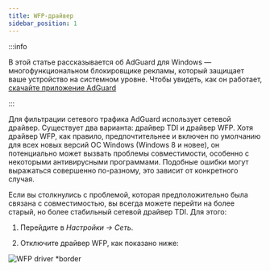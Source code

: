 ```yaml
---
title: WFP-драйвер
sidebar_position: 1
---
```


:::info

В этой статье рассказывается об AdGuard для Windows — многофункциональном блокировщике рекламы, который защищает ваше устройство на системном уровне. Чтобы увидеть, как он работает, [скачайте приложение AdGuard](https://adguard.com/download.html?auto=true)

:::

Для фильтрации сетевого трафика AdGuard использует сетевой драйвер. Существует два варианта: драйвер TDI и драйвер WFP. Хотя драйвер WFP, как правило, предпочтительнее и включен по умолчанию для всех новых версий ОС Windows (Windows 8 и новее), он потенциально может вызвать проблемы совместимости, особенно с некоторыми антивирусными программами. Подобные ошибки могут выражаться совершенно по-разному, это зависит от конкретного случая.

Если вы столкнулись с проблемой, которая предположительно была связана с совместимостью, вы всегда можете перейти на более старый, но более стабильный сетевой драйвер TDI. Для этого:

1. Перейдите в *Настройки → Сеть*.

2. Отключите драйвер WFP, как показано ниже:

![WFP driver *border](https://cdn.adtidy.org/content/kb/ad_blocker/windows/solving-problems/wfp-driver.png)
